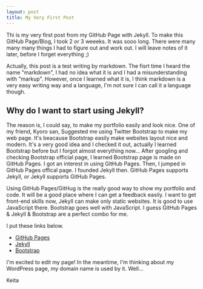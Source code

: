 ```yaml
---
layout: post
title: My Very First Post
---
```


Thi is my very first post from my GitHub Page with Jekyll. To make this GitHub Page/Blog, I took 2 or 3 weeeks. It was sooo long. There were many many many things I had to figure out and work out. I will leave notes of it later, before I forget everything ;)

Actually, this post is a test writing by markdown. The fisrt time I heard the name "markdown", I had no idea what it is and I had a misunderstanding with "markup". However, once I learned what it is, I think markdown is a very easy writing way and a language, I'm not sure I can call it a language though.

Why do I want to start using Jekyll?
------------------------------------

The reason is, I could say, to make my portfolio easily and look nice. One of my friend, Kyoro san, Suggested me using Twitter Bootstrap to make my web page. It's beacause Bootstrap easily make websites layout nice and modern. It's a very good idea and I checked it out, actually I learned Bootstrap before but I forgot almost everything now... After googling and checking Bootstrap official page, I learned Bootstrap page is made on GitHub Pages. I got an interest in using GitHub Pages. Then, I jumped in GitHub Pages offical page. I founded Jekyll then. GitHub Pages supports Jekyll, or Jekyll supports GitHub Pages.

Using GitHub Pages/GitHug is the really good way to show my portfolio and code. It will be a good place where I can get a feedback easily. I want to get front-end skills now, Jekyll can make only static websites. It is good to use JavaScript there. Bootstrap goes well with JavaScript. I guess GitHub Pages & Jekyll & Bootstrap are a perfect combo for me.

I put these links below.

* [GitHub Pages](http://pages.github.com/)
* [Jekyll](http://jekyllrb.com/)
* [Bootstrap](http://getbootstrap.com/)

I'm excited to edit my page! In the meantime, I'm thinking about my WordPress page, my domain name is used by it. Well...



Keita